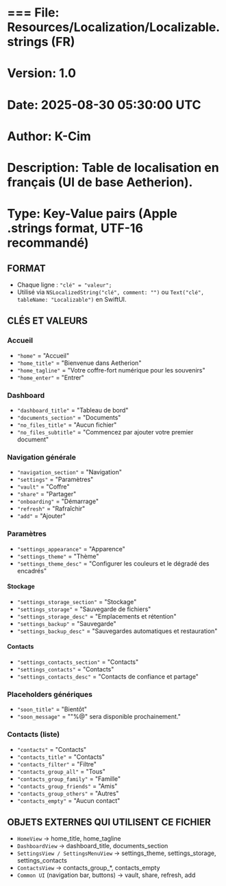 # === File: Resources/Localization/Localizable.strings (FR)
# Version: 1.0
# Date: 2025-08-30 05:30:00 UTC
# Author: K-Cim
# Description: Table de localisation en français (UI de base Aetherion).
# Type: Key-Value pairs (Apple .strings format, UTF-16 recommandé)

## FORMAT
- Chaque ligne : `"clé" = "valeur";`
- Utilisé via `NSLocalizedString("clé", comment: "")` ou `Text("clé", tableName: "Localizable")` en SwiftUI.

## CLÉS ET VALEURS

### Accueil
- `"home"` = "Accueil"
- `"home_title"` = "Bienvenue dans Aetherion"
- `"home_tagline"` = "Votre coffre-fort numérique pour les souvenirs"
- `"home_enter"` = "Entrer"

### Dashboard
- `"dashboard_title"` = "Tableau de bord"
- `"documents_section"` = "Documents"
- `"no_files_title"` = "Aucun fichier"
- `"no_files_subtitle"` = "Commencez par ajouter votre premier document"

### Navigation générale
- `"navigation_section"` = "Navigation"
- `"settings"` = "Paramètres"
- `"vault"` = "Coffre"
- `"share"` = "Partager"
- `"onboarding"` = "Démarrage"
- `"refresh"` = "Rafraîchir"
- `"add"` = "Ajouter"

### Paramètres
- `"settings_appearance"` = "Apparence"
- `"settings_theme"` = "Thème"
- `"settings_theme_desc"` = "Configurer les couleurs et le dégradé des encadrés"

#### Stockage
- `"settings_storage_section"` = "Stockage"
- `"settings_storage"` = "Sauvegarde de fichiers"
- `"settings_storage_desc"` = "Emplacements et rétention"
- `"settings_backup"` = "Sauvegarde"
- `"settings_backup_desc"` = "Sauvegardes automatiques et restauration"

#### Contacts
- `"settings_contacts_section"` = "Contacts"
- `"settings_contacts"` = "Contacts"
- `"settings_contacts_desc"` = "Contacts de confiance et partage"

### Placeholders génériques
- `"soon_title"` = "Bientôt"
- `"soon_message"` = "\"%@\" sera disponible prochainement."

### Contacts (liste)
- `"contacts"` = "Contacts"
- `"contacts_title"` = "Contacts"
- `"contacts_filter"` = "Filtre"
- `"contacts_group_all"` = "Tous"
- `"contacts_group_family"` = "Famille"
- `"contacts_group_friends"` = "Amis"
- `"contacts_group_others"` = "Autres"
- `"contacts_empty"` = "Aucun contact"

## OBJETS EXTERNES QUI UTILISENT CE FICHIER
- `HomeView` → home_title, home_tagline
- `DashboardView` → dashboard_title, documents_section
- `SettingsView / SettingsMenuView` → settings_theme, settings_storage, settings_contacts
- `ContactsView` → contacts_group_*, contacts_empty
- `Common UI` (navigation bar, buttons) → vault, share, refresh, add
